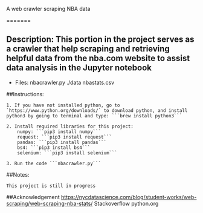 A web crawler scraping NBA data

=======
## Description: This portion in the project serves as a crawler that help scraping and retrieving helpful data from the nba.com website to assist data analysis in the Jupyter notebook

* Files: nbacrawler.py
         ./data
            nbastats.csv     

##Instructions:

    1. If you have not installed python, go to `https://www.python.org/downloads/` to download python, and install python3 by going to terminal and type: ```brew install python3```

    2. Install required libraries for this project:
        numpy: ```pip3 install numpy```
        request: ```pip3 install request```
        pandas: ```pip3 install pandas```
        bs4: ```pip3 install bs4```
        selenium: ```pip3 install selenium```

    3. Run the code ```nbacrawler.py```

##Notes:

    This project is still in progress

##Acknowledgement
    https://nycdatascience.com/blog/student-works/web-scraping/web-scraping-nba-stats/
    Stackoverflow
    python.org
    